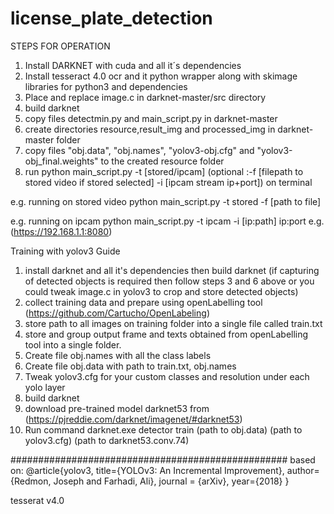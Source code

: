 # license_plate_detection
STEPS FOR OPERATION
1. Install DARKNET with cuda and all it´s dependencies
2. Install tesseract 4.0 ocr and it python wrapper along with skimage libraries for python3 and dependencies
3. Place and replace image.c in darknet-master/src directory
4. build darknet
5. copy files detectmin.py and main_script.py in darknet-master
6. create directories resource,result_img and processed_img in darknet-master folder
7. copy files "obj.data", "obj.names", "yolov3-obj.cfg" and "yolov3-obj_final.weights" to the created resource folder
8. run python main_script.py -t [stored/ipcam] (optional :-f [filepath to stored video if stored selected] -i [ipcam stream ip+port]) on terminal

e.g. running on stored video
python main_script.py -t stored -f [path to file]

e.g. running on ipcam
python main_script.py -t ipcam -i [ip:path] 
ip:port e.g.(https://192.168.1.1:8080)


Training with yolov3 Guide
1. install darknet and all it's dependencies then build darknet (if capturing of detected objects is required then follow steps 3 and 6 above or you could tweak image.c in yolov3 to crop and store detected objects)
2. collect training data and prepare using openLabelling tool (https://github.com/Cartucho/OpenLabeling)
3. store path to all images on training folder into a single file called train.txt
4. store and group output frame and texts obtained from openLabelling tool into a single folder.
5. Create file obj.names with all the class labels
6. Create file obj.data with path to train.txt, obj.names
7. Tweak yolov3.cfg for your custom classes and resolution under each yolo layer
8. build darknet
9. download pre-trained model darknet53 from (https://pjreddie.com/darknet/imagenet/#darknet53)
10. Run command darknet.exe detector train (path to obj.data) (path to yolov3.cfg) (path to darknet53.conv.74)


##################################################
based on:
@article{yolov3,
  title={YOLOv3: An Incremental Improvement},
  author={Redmon, Joseph and Farhadi, Ali},
  journal = {arXiv},
  year={2018}
}

tesserat v4.0
